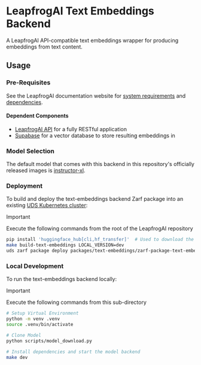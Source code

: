 # LeapfrogAI Text Embeddings Backend

A LeapfrogAI API-compatible text embeddings wrapper for producing embeddings from text content.

## Usage

### Pre-Requisites

See the LeapfrogAI documentation website for [system requirements](https://docs.leapfrog.ai/docs/local-deploy-guide/requirements/) and [dependencies](https://docs.leapfrog.ai/docs/local-deploy-guide/dependencies/).

#### Dependent Components

- [LeapfrogAI API](../api/README.md) for a fully RESTful application
- [Supabase](../supabase/README.md) for a vector database to store resulting embeddings in

### Model Selection

The default model that comes with this backend in this repository's officially released images is [instructor-xl](https://huggingface.co/hkunlp/instructor-xl).

### Deployment

To build and deploy the text-embeddings backend Zarf package into an existing [UDS Kubernetes cluster](../k3d-gpu/README.md):

> [!IMPORTANT]
> Execute the following commands from the root of the LeapfrogAI repository

```bash
pip install 'huggingface_hub[cli,hf_transfer]'  # Used to download the model weights from huggingface
make build-text-embeddings LOCAL_VERSION=dev
uds zarf package deploy packages/text-embeddings/zarf-package-text-embeddings-*-dev.tar.zst --confirm
```

### Local Development

To run the text-embeddings backend locally:

> [!IMPORTANT]
> Execute the following commands from this sub-directory

```bash
# Setup Virtual Environment
python -m venv .venv
source .venv/bin/activate

# Clone Model
python scripts/model_download.py

# Install dependencies and start the model backend
make dev
```
